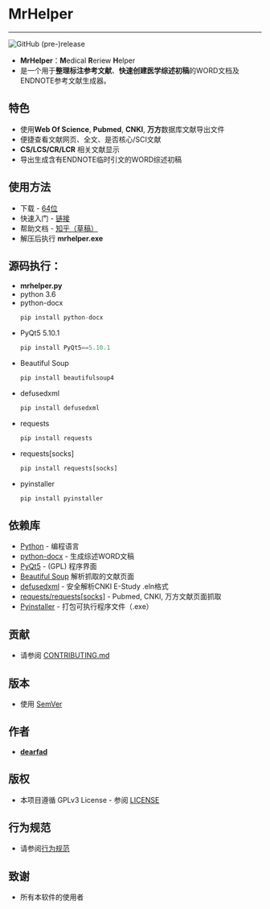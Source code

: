 # MrHelper

---

![GitHub (pre-)release](https://img.shields.io/github/release/dearfad/mrhelper/all.svg?style=plastic)

* **MrHelper**：**M**edical **R**eriew **H**elper
* 是一个用于**整理标注参考文献**、**快速创建医学综述初稿**的WORD文档及ENDNOTE参考文献生成器。

## 特色

* 使用**Web Of Science**, **Pubmed**, **CNKI**, **万方**数据库文献导出文件
* 便捷查看文献网页、全文、是否核心/SCI文献
* **CS/LCS/CR/LCR** 相关文献显示
* 导出生成含有ENDNOTE临时引文的WORD综述初稿

## 使用方法

* 下载 - [64位](https://github.com/dearfad/mrhelper/releases/download/v0.1.0-dev/mrhelper-20200220.zip)
* 快速入门 - [链接](quickstart.md)
* 帮助文档 - [知乎（草稿）](https://zhuanlan.zhihu.com/p/39306824)
* 解压后执行 **mrhelper.exe**

## 源码执行：

* **mrhelper.py**
* python 3.6
* python-docx
    ```python
    pip install python-docx
    ```
* PyQt5 5.10.1
    ```python
    pip install PyQt5==5.10.1
    ```
* Beautiful Soup
    ```python
    pip install beautifulsoup4
    ```
* defusedxml
    ```python
    pip install defusedxml
    ```
* requests
    ```python
    pip install requests
    ```
* requests[socks]
    ```python
    pip install requests[socks]
    ```
* pyinstaller
    ```python
    pip install pyinstaller
    ```

## 依赖库

* [Python](https://www.python.org) - 编程语言
* [python-docx](https://python-docx.readthedocs.io) - 生成综述WORD文稿
* [PyQt5](https://riverbankcomputing.com/software/pyqt/intro) - (GPL) 程序界面
* [Beautiful Soup](https://www.crummy.com/software/BeautifulSoup/bs4/doc/) 解析抓取的文献页面
* [defusedxml](https://pypi.org/project/defusedxml/) - 安全解析CNKI E-Study .eln格式
* [requests/requests[socks]](http://www.python-requests.org) - Pubmed, CNKI, 万方文献页面抓取
* [Pyinstaller](http://www.pyinstaller.org/) - 打包可执行程序文件（.exe）

## 贡献

* 请参阅 [CONTRIBUTING.md](https://github.com/dearfad/MrHelper/blob/master/docs/CONTRIBUTING.md)

## 版本

* 使用 [SemVer](http://semver.org/)

## 作者

* [**dearfad**](https://github.com/dearfad)

## 版权

* 本项目遵循 GPLv3 License - 参阅 [LICENSE](https://github.com/dearfad/MrHelper/blob/master/LICENSE)

## 行为规范

* 请参阅[行为规范](https://github.com/dearfad/MrHelper/blob/master/docs/CODE_OF_CONDUCT.md)

## 致谢

* 所有本软件的使用者
